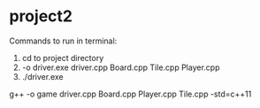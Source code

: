 # project2
 Commands to run in terminal:
 1. cd to project directory
 2. -o driver.exe driver.cpp Board.cpp Tile.cpp Player.cpp
 3. ./driver.exe

 
 g++ -o game driver.cpp Board.cpp Player.cpp Tile.cpp -std=c++11